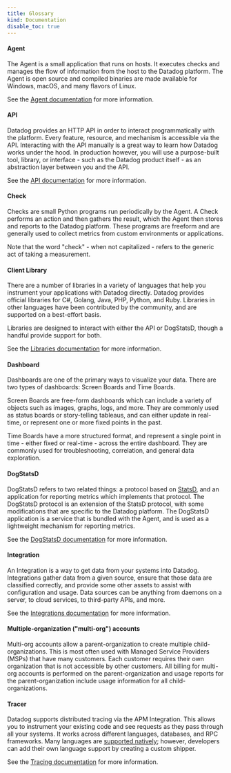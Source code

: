 ```yaml
---
title: Glossary
kind: Documentation
disable_toc: true
---
```


#### Agent

The Agent is a small application that runs on hosts. It executes checks and manages the flow of information from the host to the Datadog platform. The Agent is open source and compiled binaries are made available for Windows, macOS, and many flavors of Linux.

See the [Agent documentation][1] for more information.

#### API

Datadog provides an HTTP API in order to interact programmatically with the platform. Every feature, resource, and mechanism is accessible via the API. Interacting with the API manually is a great way to learn how Datadog works under the hood. In production however, you will use a purpose-built tool, library, or interface - such as the Datadog product itself - as an abstraction layer between you and the API.

See the [API documentation][2] for more information.

#### Check

Checks are small Python programs run periodically by the Agent. A Check performs an action and then gathers the result, which the Agent then stores and reports to the Datadog platform. These programs are freeform and are generally used to collect metrics from custom environments or applications.

Note that the word "check" - when not capitalized - refers to the generic act of taking a measurement.

#### Client Library

There are a number of libraries in a variety of languages that help you instrument your applications with Datadog directly. Datadog provides official libraries for C#, Golang, Java, PHP, Python, and Ruby. Libraries in other languages have been contributed by the community, and are supported on a best-effort basis.

Libraries are designed to interact with either the API or DogStatsD, though a handful provide support for both.

See the [Libraries documentation][3] for more information.

#### Dashboard

Dashboards are one of the primary ways to visualize your data. There are two types of dashboards: Screen Boards and Time Boards.

Screen Boards are free-form dashboards which can include a variety of objects such as images, graphs, logs, and more. They are commonly used as status boards or story-telling tableaus, and can either update in real-time, or represent one or more fixed points in the past.

Time Boards have a more structured format, and represent a single point in time - either fixed or real-time - across the entire dashboard. They are commonly used for troubleshooting, correlation, and general data exploration.

#### DogStatsD

DogStatsD refers to two related things: a protocol based on [StatsD][4], and an application for reporting metrics which implements that protocol. The DogStatsD protocol is an extension of the StatsD protocol, with some modifications that are specific to the Datadog platform. The DogStatsD application is a service that is bundled with the Agent, and is used as a lightweight mechanism for reporting metrics.

See the [DogStatsD documentation][5] for more information.

#### Integration

An Integration is a way to get data from your systems into Datadog. Integrations gather data from a given source, ensure that those data are classified correctly, and provide some other assets to assist with configuration and usage. Data sources can be anything from daemons on a server, to cloud services, to third-party APIs, and more.

See the [Integrations documentation][6] for more information.

#### Multiple-organization ("multi-org") accounts

Multi-org accounts allow a parent-organization to create multiple child-organizations. This is most often used with Managed Service Providers (MSPs) that have many customers. Each customer requires their own organization that is not accessible by other customers. All billing for multi-org accounts is performed on the parent-organization and usage reports for the parent-organization include usage information for all child-organizations.

#### Tracer

Datadog supports distributed tracing via the APM Integration. This allows you to instrument your existing code and see requests as they pass through all your systems. It works across different languages, databases, and RPC frameworks. Many languages are [supported natively][7]; however, developers can add their own language support by creating a custom shipper.

See the [Tracing documentation][8] for more information.

[1]: /agent
[2]: /api
[3]: /developers/libraries
[4]: https://www.datadoghq.com/blog/statsd
[5]: /developers/metrics/dogstatsd_metrics_submission
[6]: /developers/integrations
[7]: /developers/libraries/#apm-tracing-client-libraries
[8]: /tracing
